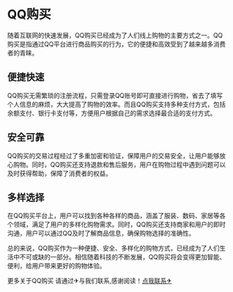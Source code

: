 # QQ购买

随着互联网的快速发展，QQ购买已经成为了人们线上购物的主要方式之一。QQ购买是指通过QQ平台进行商品购买的行为，它的便捷和高效受到了越来越多消费者的青睐。

## 便捷快速

QQ购买无需繁琐的注册流程，只需登录QQ账号即可直接进行购物，省去了填写个人信息的麻烦，大大提高了购物的效率。而且QQ购买支持多种支付方式，包括余额支付、银行卡支付等，方便用户根据自己的需求选择最合适的支付方式。

## 安全可靠

QQ购买的交易过程经过了多重加密和验证，保障用户的交易安全，让用户能够放心购物。同时，QQ购买还支持退款和售后服务，用户在购物过程中遇到问题可以及时获得帮助，保障了消费者的权益。

## 多样选择

在QQ购买平台上，用户可以找到各种各样的商品，涵盖了服装、数码、家居等各个领域，满足了用户的多样化购物需求。同时，QQ购买还支持商家和用户的即时沟通，用户可以通过QQ及时了解商品信息，确保购物选择的准确性。

总的来说，QQ购买作为一种便捷、安全、多样化的购物方式，已经成为了人们生活中不可或缺的一部分。相信随着科技的不断发展，QQ购买将会变得更加智能、便利，给用户带来更好的购物体验。

更多关于QQ购买 请通过✈与我们联系,感谢阅读！[点我联系✈](https://vip.k02.cc)